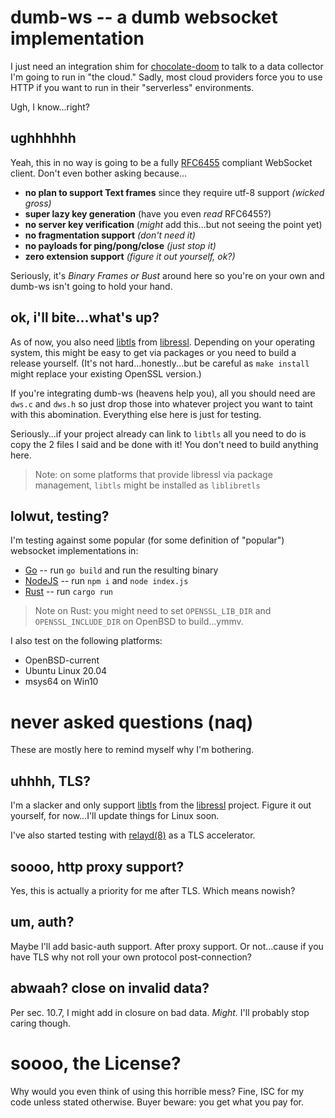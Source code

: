 # dumb-ws -- a dumb websocket implementation
I just need an integration shim for [chocolate-doom](https://github.com/voutilad/chocolate-doom) to talk to a data collector I'm going to run in "the cloud." Sadly, most cloud providers force you to use HTTP if you want to run in their "serverless" environments.

Ugh, I know...right?

## ughhhhhh
Yeah, this in no way is going to be a fully [RFC6455](https://tools.ietf.org/html/rfc6455) compliant WebSocket client. Don't even bother asking because...
- **no plan to support Text frames** since they require utf-8 support _(wicked gross)_
- **super lazy key generation** (have you even _read_ RFC6455?)
- **no server key verification** (_might_ add this...but not seeing the point yet)
- **no fragmentation support** _(don't need it)_
- **no payloads for ping/pong/close** _(just stop it)_
- **zero extension support** _(figure it out yourself, ok?)_

Seriously, it's _Binary Frames or Bust_ around here so you're on your own and dumb-ws isn't going to hold your hand.

## ok, i'll bite...what's up?
As of now, you also need [libtls](https://man.openbsd.org/tls_init.3) from [libressl](https://libressl.org). Depending on your operating system, this might be easy to get via packages or you need to build a release yourself. (It's not hard...honestly...but be careful as `make install` might replace your existing OpenSSL version.)

If you're integrating dumb-ws (heavens help you), all you should need are `dws.c` and `dws.h` so just drop those into whatever project you want to taint with this abomination. Everything else here is just for testing.

Seriously...if your project already can link to `libtls` all you need to do is copy the 2 files I said and be done with it! You don't need to build anything here.

> Note: on some platforms that provide libressl via package management, `libtls` might be installed as `liblibretls`

## lolwut, testing?
I'm testing against some popular (for some definition of "popular") websocket implementations in:
- [Go](./go-test) -- run `go build` and run the resulting binary
- [NodeJS](./nodejs-test) -- run `npm i` and `node index.js`
- [Rust](./rust-test) -- run `cargo run`

> Note on Rust: you might need to set `OPENSSL_LIB_DIR` and `OPENSSL_INCLUDE_DIR` on OpenBSD to build...ymmv.

I also test on the following platforms:
- OpenBSD-current
- Ubuntu Linux 20.04
- msys64 on Win10

# never asked questions (naq)
These are mostly here to remind myself why I'm bothering.

## uhhhh, TLS?
I'm a slacker and only support [libtls](https://man.openbsd.org/tls_init.3) from the [libressl](https://libressl.org) project. Figure it out yourself, for now...I'll update things for Linux soon.

I've also started testing with [relayd(8)](http://man.openbsd.org/relayd) as a TLS accelerator.

## soooo, http proxy support?
Yes, this is actually a priority for me after TLS. Which means nowish?

## um, auth?
Maybe I'll add basic-auth support. After proxy support. Or not...cause if you have TLS why not roll your own protocol post-connection?

## abwaah? close on invalid data?
Per sec. 10.7, I might add in closure on bad data. _Might._ I'll probably stop caring though.

# soooo, the License?
Why would you even think of using this horrible mess? Fine, ISC for my code unless stated otherwise. Buyer beware: you get what you pay for.
